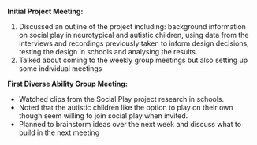 **Initial Project Meeting:**   
1. Discussed an outline of the project including: background information on social play in neurotypical and autistic children, using data from the interviews and recordings previously taken to inform design decisions, testing the design in schools and analysing the results.   
2. Talked about coming to the weekly group meetings but also setting up some individual meetings 



**First Diverse Ability Group Meeting:**  
* Watched clips from the Social Play project research in schools.    
* Noted that the autistic children like the option to play on their own though seem willing to join social play when invited.     
* Planned to brainstorm ideas over the next week and discuss what to build in the next meeting 
